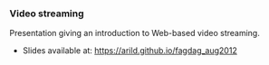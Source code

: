 ### Video streaming
Presentation giving an introduction to Web-based video streaming.
* Slides available at: https://arild.github.io/fagdag_aug2012
